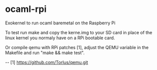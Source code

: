 ocaml-rpi
=========

Exokernel to run ocaml baremetal on the Raspberry Pi


To test run make and copy the kerne.img to your SD card in place of
the linux kernel you normaly have on a RPi bootable card.

Or compile qemu with RPi patches [1], adjust the QEMU variable in the
Makefile and run "make && make test".

--
[1] https://github.com/Torlus/qemu.git
